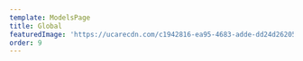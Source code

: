 ```yaml
---
template: ModelsPage
title: Global
featuredImage: 'https://ucarecdn.com/c1942816-ea95-4683-adde-dd24d26205ec/'
order: 9
---
```


